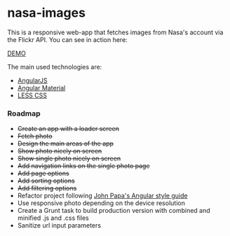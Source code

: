 # nasa-images

This is a responsive web-app that fetches images from Nasa's account via the Flickr API. You can see in action here:

[DEMO](http://sigmaweb.ca/nasa-images/)

The main used technologies are:
 - [AngularJS](https://angularjs.org/)
 - [Angular Material](https://material.angularjs.org/)
 - [LESS CSS](http://lesscss.org/)

### Roadmap

 - ~~Create an app with a loader screen~~
 - ~~Fetch photo~~
 - ~~Design the main areas of the app~~
 - ~~Show photo nicely on screen~~
 - ~~Show single photo nicely on screen~~
 - ~~Add navigation links on the single photo page~~
 - ~~Add page options~~
 - ~~Add sorting options~~
 - ~~Add filtering options~~
 - Refactor project following [John Papa's Angular style guide](https://github.com/johnpapa/angular-styleguide/)
 - Use responsive photo depending on the device resolution
 - Create a Grunt task to build production version with combined and minified .js and .css files
 - Sanitize url input parameters